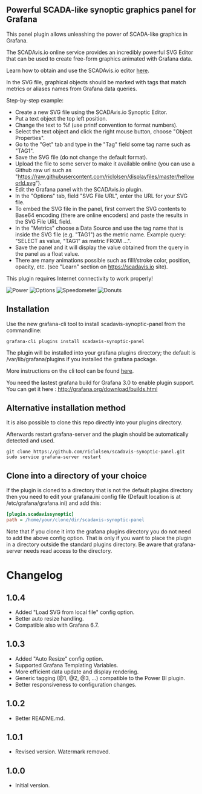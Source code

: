 ## Powerful SCADA-like synoptic graphics panel for Grafana

This panel plugin allows unleashing the power of SCADA-like graphics in Grafana.

The SCADAvis.io online service provides an incredibly powerful SVG Editor that can be used to create free-form graphics animated with Grafana data.

Learn how to obtain and use the SCADAvis.io editor [here](https://scadavis.io).

In the SVG file, graphical objects should be marked with tags that match metrics or aliases names from Grafana data queries.

Step-by-step example: 
* Create a new SVG file using the SCADAvis.io Synoptic Editor. 
* Put a text object the top left position. 
* Change the text to %f (use printf convention to format numbers).
* Select the text object and click the right mouse button, choose "Object Properties". 
* Go to the "Get" tab and type in the "Tag" field some tag name such as "TAG1". 
* Save the SVG file (do not change the default format). 
* Upload the file to some server to make it available online (you can use a Github raw url such as "https://raw.githubusercontent.com/riclolsen/displayfiles/master/helloworld.svg").
* Edit the Grafana panel with the SCADAvis.io plugin. 
* In the "Options" tab, field "SVG File URL", enter the URL for your SVG file. 
* To embed the SVG file in the panel, first convert the SVG contents to Base64 encoding (there are online encoders) and paste the results in the SVG File URL field.
* In the "Metrics" choose a Data Source and use the tag name that is inside the SVG file (e.g. "TAG1") as the metric name. Example query: "SELECT <value column> as value, "TAG1" as metric FROM ...".
* Save the panel and it will display the value obtained from the query in the panel as a float value.
* There are many animations possible such as filll/stroke color, position, opacity, etc. (see "Learn" section on https://scadavis.io site).

This plugin requires Internet connectivity to work properly!

![Power](https://raw.githubusercontent.com/riclolsen/displayfiles/master/scadavis-power.png?raw=true)
![Options](https://raw.githubusercontent.com/riclolsen/displayfiles/master/scadavis-options.png?raw=true)
![Speedometer](https://raw.githubusercontent.com/riclolsen/displayfiles/master/scadavis-speedometer.png?raw=true)
![Donuts](https://raw.githubusercontent.com/riclolsen/displayfiles/master/scadavis-donuts-radar.png?raw=true)

## Installation

Use the new grafana-cli tool to install scadavis-synoptic-panel from the commandline:

```
grafana-cli plugins install scadavis-synoptic-panel
```

The plugin will be installed into your grafana plugins directory; the default is /var/lib/grafana/plugins if you installed the grafana package.

More instructions on the cli tool can be found [here](http://docs.grafana.org/v3.0/plugins/installation/).

You need the lastest grafana build for Grafana 3.0 to enable plugin support. You can get it here : http://grafana.org/download/builds.html

## Alternative installation method

It is also possible to clone this repo directly into your plugins directory.

Afterwards restart grafana-server and the plugin should be automatically detected and used.

```
git clone https://github.com/riclolsen/scadavis-synoptic-panel.git
sudo service grafana-server restart
```


## Clone into a directory of your choice

If the plugin is cloned to a directory that is not the default plugins directory then you need to edit your grafana.ini config file (Default location is at /etc/grafana/grafana.ini) and add this:

```ini
[plugin.scadavissynoptic]
path = /home/your/clone/dir/scadavis-synoptic-panel
```

Note that if you clone it into the grafana plugins directory you do not need to add the above config option. That is only
if you want to place the plugin in a directory outside the standard plugins directory. Be aware that grafana-server
needs read access to the directory.

# Changelog

## 1.0.4

* Added "Load SVG from local file" config option.
* Better auto resize handling.
* Compatible also with Grafana 6.7.

## 1.0.3

* Added "Auto Resize" config option.
* Supported Grafana Templating Variables.
* More efficient data update and display rendering.
* Generic tagging (@1, @2, @3, ...) compatible to the Power BI plugin.
* Better responsiveness to configuration changes.

## 1.0.2

* Better README.md.

## 1.0.1

* Revised version. Watermark removed.

## 1.0.0

* Initial version.



